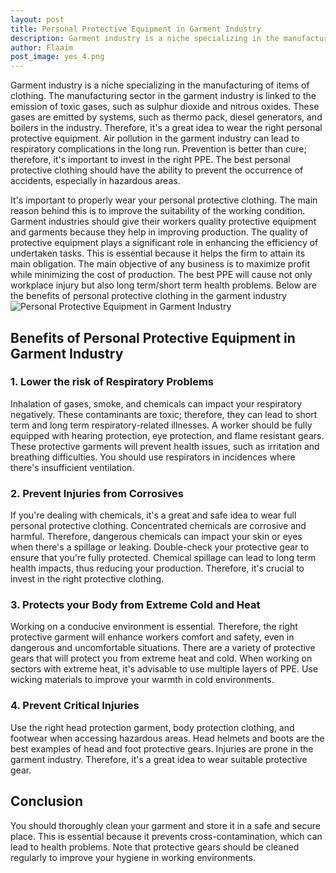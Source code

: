 ```yaml
---
layout: post
title: Personal Protective Equipment in Garment Industry
description: Garment industry is a niche specializing in the manufacturing of items of clothing. The manufacturing sector in the garment industry is linked to the emission of toxic gases, such as sulphur dioxide and nitrous oxides.
author: Flaaim
post_image: yes_4.png
---
```


Garment industry is a niche specializing in the manufacturing of items of clothing. The manufacturing sector in the garment industry is linked to the emission of toxic gases, such as sulphur dioxide and nitrous oxides. These gases are emitted by systems, such as thermo pack, diesel generators, and boilers in the industry. Therefore, it's a great idea to wear the right personal protective equipment. Air pollution in the garment industry can lead to respiratory complications in the long run. Prevention is better than cure; therefore, it's important to invest in the right PPE. The best personal protective clothing should have the ability to prevent the occurrence of accidents, especially in hazardous areas.


It's important to properly wear your personal protective clothing. The main reason behind this is to improve the suitability of the working condition. Garment industries should give their workers quality protective equipment and garments because they help in improving production. The quality of protective equipment plays a significant role in enhancing the efficiency of undertaken tasks. This is essential because it helps the firm to attain its main obligation. The main objective of any business is to maximize profit while minimizing the cost of production. The best PPE will cause not only workplace injury but also long term/short term health problems. Below are the benefits of personal protective clothing in the garment industry
![Personal Protective Equipment in Garment Industry](https://safetyworkblog.com/assets/yes_4.png)
## Benefits of Personal Protective Equipment in Garment Industry
### 1. Lower the risk of Respiratory Problems


Inhalation of gases, smoke, and chemicals can impact your respiratory negatively. These contaminants are toxic; therefore, they can lead to short term and long term respiratory-related illnesses. A worker should be fully equipped with hearing protection, eye protection, and flame resistant gears. These protective garments will prevent health issues, such as irritation and breathing difficulties. You should use respirators in incidences where there's insufficient ventilation.


### 2. Prevent Injuries from Corrosives


If you're dealing with chemicals, it's a great and safe idea to wear full personal protective clothing. Concentrated chemicals are corrosive and harmful. Therefore, dangerous chemicals can impact your skin or eyes when there's a spillage or leaking. Double-check your protective gear to ensure that you're fully protected. Chemical spillage can lead to long term health impacts, thus reducing your production. Therefore, it's crucial to invest in the right protective clothing.

### 3. Protects your Body from Extreme Cold and Heat


Working on a conducive environment is essential. Therefore, the right protective garment will enhance workers comfort and safety, even in dangerous and uncomfortable situations. There are a variety of protective gears that will protect you from extreme heat and cold. When working on sectors with extreme heat, it's advisable to use multiple layers of PPE. Use wicking materials to improve your warmth in cold environments.


### 4. Prevent Critical Injuries


Use the right head protection garment, body protection clothing, and footwear when accessing hazardous areas. Head helmets and boots are the best examples of head and foot protective gears. Injuries are prone in the garment industry. Therefore, it's a great idea to wear suitable protective gear.


## Conclusion


You should thoroughly clean your garment and store it in a safe and secure place. This is essential because it prevents cross-contamination, which can lead to health problems. Note that protective gears should be cleaned regularly to improve your hygiene in working environments.
